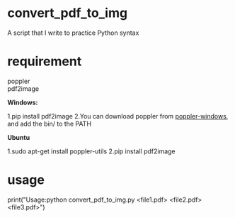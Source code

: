 # convert_pdf_to_img
A script that I write to practice Python syntax  

# requirement
 poppler  
 pdf2image

**Windows:**  

1.pip install pdf2image
2.You can download poppler from [poppler-windows](https://github.com/oschwartz10612/poppler-windows/releases/), and add the bin/ to the PATH

**Ubuntu**

1.sudo apt-get install poppler-utils
2.pip install pdf2image

 

# usage

print("Usage:python convert_pdf_to_img.py <file1.pdf> <file2.pdf> <file3.pdf>")
